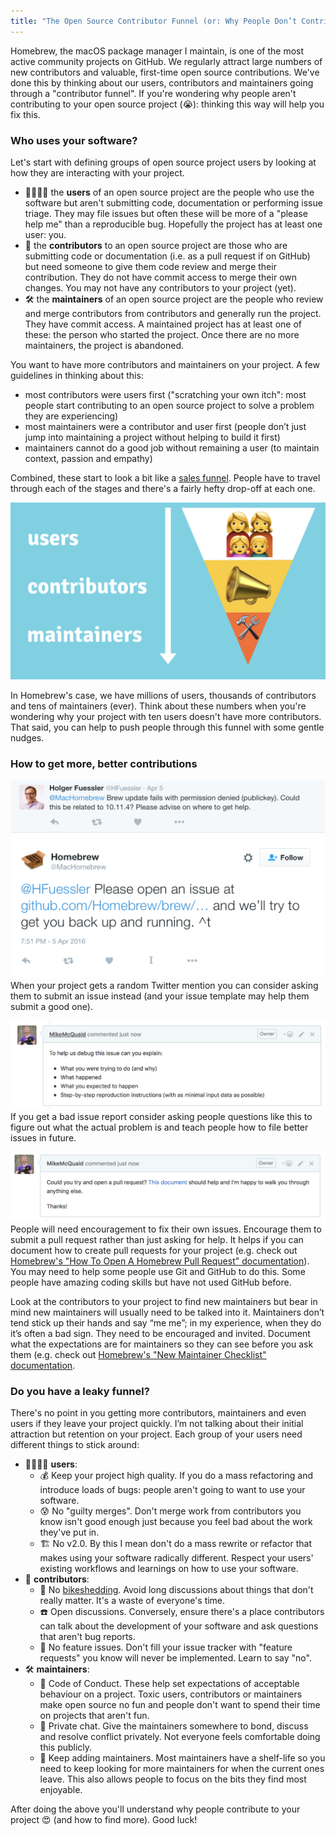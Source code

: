 ```yaml
---
title: "The Open Source Contributor Funnel (or: Why People Don’t Contribute To Your Open Source Project)"
---
```


Homebrew, the macOS package manager I maintain, is one of the most active community projects on GitHub. We regularly attract large numbers of new contributors and valuable, first-time open source contributions. We've done this by thinking about our users, contributors and maintainers going through a "contributor funnel". If you're wondering why people aren't contributing to your open source project (😭): thinking this way will help you fix this.

### Who uses your software?

Let's start with defining groups of open source project users by looking at how they are interacting with your project.

- 👩‍👩‍👧‍👦 the **users** of an open source project are the people who use the software but aren't submitting code, documentation or performing issue triage. They may file issues but often these will be more of a "please help me" than a reproducible bug. Hopefully the project has at least one user: you.
- 📣 the **contributors** to an open source project are those who are submitting code or documentation (i.e. as a pull request if on GitHub) but need someone to give them code review and merge their contribution. They do not have commit access to merge their own changes. You may not have any contributors to your project (yet).
- 🛠 the **maintainers** of an open source project are the people who review and merge contributors from contributors and generally run the project. They have commit access. A maintained project has at least one of these: the person who started the project. Once there are no more maintainers, the project is abandoned.

You want to have more contributors and maintainers on your project. A few guidelines in thinking about this:

- most contributors were users first ("scratching your own itch": most people start contributing to an open source project to solve a problem they are experiencing)
- most maintainers were a contributor and user first (people don’t just jump into maintaining a project without helping to build it first)
- maintainers cannot do a good job without remaining a user (to maintain context, passion and empathy)

Combined, these start to look a bit like a [sales funnel](https://www.mailmunch.co/blog/sales-funnel/). People have to travel through each of the stages and there's a fairly hefty drop-off at each one.

![The Open Source Contributor Funnel](/images/a/the-open-source-contributor-funnel.png)

In Homebrew's case, we have millions of users, thousands of contributors and tens of maintainers (ever). Think about these numbers when you're wondering why your project with ten users doesn't have more contributors. That said, you can help to push people through this funnel with some gentle nudges.

### How to get more, better contributions

![Twitter mention to issue report](/images/a/twitter-issue.png)
When your project gets a random Twitter mention you can consider asking them to submit an issue instead (and your issue template may help them submit a good one).

![Step by step issue creation guide](/images/a/step-by-step.png)
If you get a bad issue report consider asking people questions like this to figure out what the actual problem is and teach people how to file better issues in future.

![Try to open a pull request](/images/a/try-open-pr.png)
People will need encouragement to fix their own issues. Encourage them to submit a pull request rather than just asking for help. It helps if you can document how to create pull requests for your project (e.g. check out [Homebrew's "How To Open A Homebrew Pull Request" documentation](https://docs.brew.sh/How-To-Open-a-Homebrew-Pull-Request.html)). You may need to help some people use Git and GitHub to do this. Some people have amazing coding skills but have not used GitHub before.

Look at the contributors to your project to find new maintainers but bear in mind new maintainers will usually need to be talked into it. Maintainers don’t tend stick up their hands and say “me me”; in my experience, when they do it’s often a bad sign. They need to be encouraged and invited. Document what the expectations are for maintainers so they can see before you ask them (e.g. check out [Homebrew's "New Maintainer Checklist" documentation](https://docs.brew.sh/New-Maintainer-Checklist.html).

### Do you have a leaky funnel?

There's no point in you getting more contributors, maintainers and even users if they leave your project quickly. I’m not talking about their initial attraction but retention on your project. Each group of your users need different things to stick around:

- 👩‍👩‍👧‍👦 **users**:
    - 💰 Keep your project high quality. If you do a mass refactoring and introduce loads of bugs: people aren't going to want to use your software.
    - 😰 No "guilty merges". Don't merge work from contributors you know isn't good enough just because you feel bad about the work they've put in.
    - 🏗 No v2.0. By this I mean don't do a mass rewrite or refactor that makes using your software radically different. Respect your users' existing workflows and learnings on how to use your software.
- 📣 **contributors**:
    - 🚳 No [bikeshedding](https://en.wiktionary.org/wiki/bikeshedding). Avoid long discussions about things that don't really matter. It's a waste of everyone's time.
    - ☎️ Open discussions. Conversely, ensure there's a place contributors can talk about the development of your software and ask questions that aren't bug reports.
    - 🔐 No feature issues. Don't fill your issue tracker with "feature requests" you know will never be implemented. Learn to say "no".
- 🛠 **maintainers**:
    - 💝 Code of Conduct. These help set expectations of acceptable behaviour on a project. Toxic users, contributors or maintainers make open source no fun and people don't want to spend their time on projects that aren't fun.
    - 🔏 Private chat. Give the maintainers somewhere to bond, discuss and resolve conflict privately. Not everyone feels comfortable doing this publicly.
    - 🌳 Keep adding maintainers. Most maintainers have a shelf-life so you need to keep looking for more maintainers for when the current ones leave. This also allows people to focus on the bits they find most enjoyable.

After doing the above you'll understand why people contribute to your project 😍 (and how to find more). Good luck!
